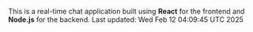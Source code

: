 This is a real-time chat application built using **React** for the frontend and **Node.js** for the backend.
Last updated: Wed Feb 12 04:09:45 UTC 2025
